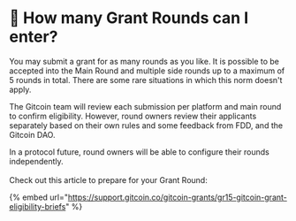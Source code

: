# 🤔 How many Grant Rounds can I enter?

You may submit a grant for as many rounds as you like. It is possible to be accepted into the Main Round and multiple side rounds up to a maximum of 5 rounds in total. There are some rare situations in which this norm doesn't apply.&#x20;

The Gitcoin team will review each submission per platform and main round to confirm eligibility. However, round owners review their applicants separately based on their own rules and some feedback from FDD, and the Gitcoin DAO.&#x20;

In a protocol future, round owners will be able to configure their rounds independently. \
\
Check out this article to prepare for your Grant Round:

{% embed url="https://support.gitcoin.co/gitcoin-grants/gr15-gitcoin-grant-eligibility-briefs" %}
